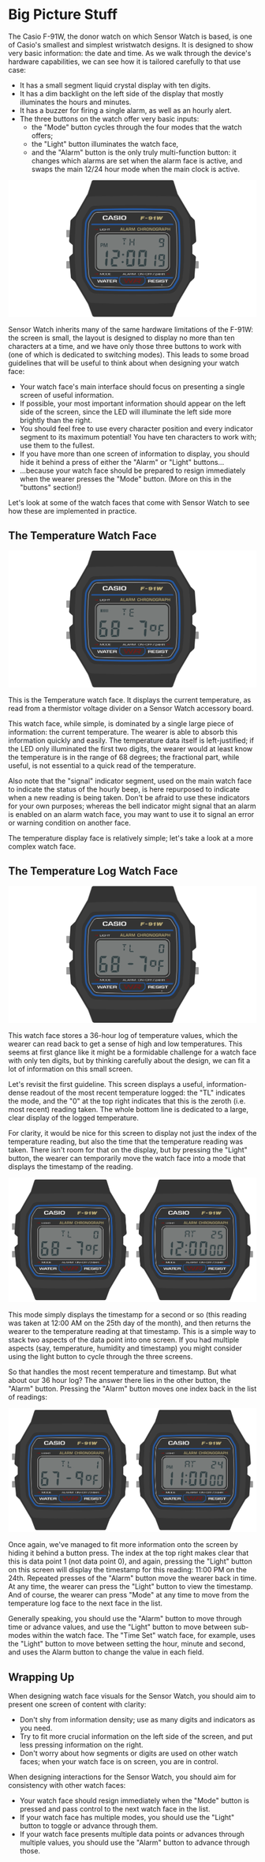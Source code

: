 Big Picture Stuff
=================

The Casio F-91W, the donor watch on which Sensor Watch is based, is one of Casio's smallest and simplest wristwatch designs. It is designed to show very basic information: the date and time. As we walk through the device's hardware capabilities, we can see how it is tailored carefully to that use case:

* It has a small segment liquid crystal display with ten digits.
* It has a dim backlight on the left side of the display that mostly illuminates the hours and minutes.
* It has a buzzer for firing a single alarm, as well as an hourly alert.
* The three buttons on the watch offer very basic inputs:
    * the "Mode" button cycles through the four modes that the watch offers;
    * the "Light" button illuminates the watch face,
    * and the "Alarm" button is the only truly multi-function button: it changes which alarms are set when the alarm face is active, and swaps the main 12/24 hour mode when the main clock is active.

![Rendering: a Casio F-91W displaying the time and date (just after noon on Thursday the 9th)](images/casio-basics.png)

Sensor Watch inherits many of the same hardware limitations of the F-91W: the screen is small, the layout is designed to display no more than ten characters at a time, and we have only those three buttons to work with (one of which is dedicated to switching modes). This leads to some broad guidelines that will be useful to think about when designing your watch face:

* Your watch face's main interface should focus on presenting a single screen of useful information.
* If possible, your most important information should appear on the left side of the screen, since the LED will illuminate the left side more brightly than the right.
* You should feel free to use every character position and every indicator segment to its maximum potential! You have ten characters to work with; use them to the fullest.
* If you have more than one screen of information to display, you should hide it behind a press of either the "Alarm" or "Light" buttons...
* ...because your watch face should be prepared to resign immediately when the wearer presses the "Mode" button. (More on this in the "buttons" section!)

Let's look at some of the watch faces that come with Sensor Watch to see how these are implemented in practice.

The Temperature Watch Face
--------------------------

![Rendering: a temperature display app, showing the curent temperature of 68.7 degrees Fahrenheit](images/temperature-app.png)

This is the Temperature watch face. It displays the current temperature, as read from a thermistor voltage divider on a Sensor Watch accessory board.

This watch face, while simple, is dominated by a single large piece of information: the current temperature. The wearer is able to absorb this information quickly and easily. The temperature data itself is left-justified; if the LED only illuminated the first two digits, the wearer would at least know the temperature is in the range of 68 degrees; the fractional part, while useful, is not essential to a quick read of the temperature.

Also note that the "signal" indicator segment, used on the main watch face to indicate the status of the hourly beep, is here repurposed to indicate when a new reading is being taken. Don't be afraid to use these indicators for your own purposes; whereas the bell indicator might signal that an alarm is enabled on an alarm watch face, you may want to use it to signal an error or warning condition on another face.

The temperature display face is relatively simple; let's take a look at a more complex watch face.

The Temperature Log Watch Face
------------------------------

![Rendering: a temperature logging app, showing the logged temperature of 68.7 degrees Fahrenheit, and a 0 at the top right](images/temperature-log-app.png)

This watch face stores a 36-hour log of temperature values, which the wearer can read back to get a sense of high and low temperatures. This seems at first glance like it might be a formidable challenge for a watch face with only ten digits, but by thinking carefully about the design, we can fit a lot of information on this small screen.

Let's revisit the first guideline. This screen displays a useful, information-dense readout of the most recent temperature logged: the "TL" indicates the mode, and the "0" at the top right indicates that this is the zeroth (i.e. most recent) reading taken. The whole bottom line is dedicated to a large, clear display of the logged temperature.

For clarity, it would be nice for this screen to display not just the index of the temperature reading, but also the time that the temperature reading was taken. There isn't room for that on the display, but by pressing the "Light" button, the wearer can temporarily move the watch face into a mode that displays the timestamp of the reading.

![Rendering: Same as before, but a second screen to the right displays "At 12:00" with a 25 at the top right](images/temperature-log-app-timestamp.png)

This mode simply displays the timestamp for a second or so (this reading was taken at 12:00 AM on the 25th day of the month), and then returns the wearer to the temperature reading at that timestamp. This is a simple way to stack two aspects of the data point into one screen. If you had multiple aspects (say, temperature, humidity and timestamp) you might consider using the light button to cycle through the three screens.

So that handles the most recent temperature and timestamp. But what about our 36 hour log? The answer there lies in the other button, the "Alarm" button. Pressing the "Alarm" button moves one index back in the list of readings:

![Rendering: the app shows a logged temperature of 67.9 degrees Fahrenheit, and a 1 at the top right. To the right, a second screen displays "At 11:00 PM" with a 24 at the top right](images/temperature-log-app-1.png)

Once again, we've managed to fit more information onto the screen by hiding it behind a button press. The index at the top right makes clear that this is data point 1 (not data point 0), and again, pressing the "Light" button on this screen will display the timestamp for this reading: 11:00 PM on the 24th. Repeated presses of the "Alarm" button move the wearer back in time. At any time, the wearer can press the "Light" button to view the timestamp. And of course, the wearer can press "Mode" at any time to move from the temperature log face to the next face in the list.

Generally speaking, you should use the "Alarm" button to move through time or advance values, and use the "Light" button to move between sub-modes within the watch face. The "Time Set" watch face, for example, uses the "Light" button to move between setting the hour, minute and second, and uses the Alarm button to change the value in each field.

Wrapping Up
-----------

When designing watch face visuals for the Sensor Watch, you should aim to present one screen of content with clarity:

* Don't shy from information density; use as many digits and indicators as you need.
* Try to fit more crucial information on the left side of the screen, and put less pressing information on the right.
* Don't worry about how segments or digits are used on other watch faces; when your watch face is on screen, you are in control.

When designing interactions for the Sensor Watch, you should aim for consistency with other watch faces:

* Your watch face should resign immediately when the "Mode" button is pressed and pass control to the next watch face in the list.
* If your watch face has multiple modes, you should use the "Light" button to toggle or advance through them.
* If your watch face presents multiple data points or advances through multiple values, you should use the "Alarm" button to advance through those.

